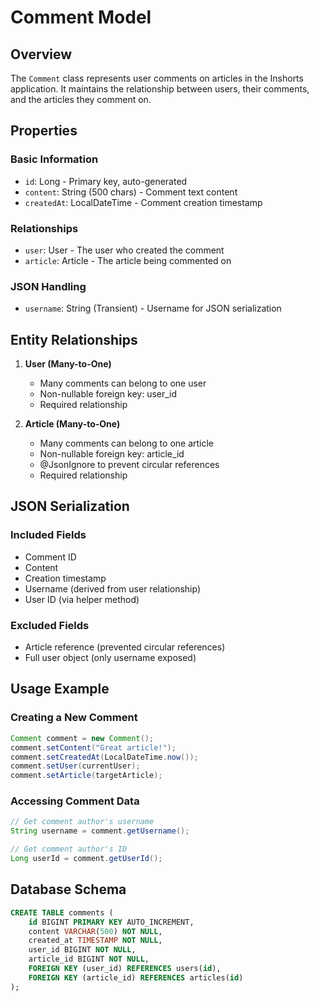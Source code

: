 # Comment Model

## Overview
The `Comment` class represents user comments on articles in the Inshorts application. It maintains the relationship between users, their comments, and the articles they comment on.

## Properties

### Basic Information
- `id`: Long - Primary key, auto-generated
- `content`: String (500 chars) - Comment text content
- `createdAt`: LocalDateTime - Comment creation timestamp

### Relationships
- `user`: User - The user who created the comment
- `article`: Article - The article being commented on

### JSON Handling
- `username`: String (Transient) - Username for JSON serialization

## Entity Relationships

1. **User (Many-to-One)**
   - Many comments can belong to one user
   - Non-nullable foreign key: user_id
   - Required relationship

2. **Article (Many-to-One)**
   - Many comments can belong to one article
   - Non-nullable foreign key: article_id
   - @JsonIgnore to prevent circular references
   - Required relationship

## JSON Serialization

### Included Fields
- Comment ID
- Content
- Creation timestamp
- Username (derived from user relationship)
- User ID (via helper method)

### Excluded Fields
- Article reference (prevented circular references)
- Full user object (only username exposed)

## Usage Example

### Creating a New Comment
```java
Comment comment = new Comment();
comment.setContent("Great article!");
comment.setCreatedAt(LocalDateTime.now());
comment.setUser(currentUser);
comment.setArticle(targetArticle);
```

### Accessing Comment Data
```java
// Get comment author's username
String username = comment.getUsername();

// Get comment author's ID
Long userId = comment.getUserId();
```

## Database Schema
```sql
CREATE TABLE comments (
    id BIGINT PRIMARY KEY AUTO_INCREMENT,
    content VARCHAR(500) NOT NULL,
    created_at TIMESTAMP NOT NULL,
    user_id BIGINT NOT NULL,
    article_id BIGINT NOT NULL,
    FOREIGN KEY (user_id) REFERENCES users(id),
    FOREIGN KEY (article_id) REFERENCES articles(id)
);
```
